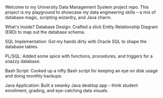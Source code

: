 Welcome to my University Data Management System project repo. This project is my playground to showcase my data engineering skills – a mix of database magic, scripting wizardry, and Java charm.

What's Inside?
Database Design: Crafted a slick Entity Relationship Diagram (ERD) to map out the database schema.

SQL Implementation: Got my hands dirty with Oracle SQL to shape the database tables.

PL/SQL: Added some spice with functions, procedures, and triggers for a snazzy database.

Bash Script: Cooked up a nifty Bash script for keeping an eye on disk usage and doing monthly backups.

Java Application: Built a swanky Java desktop app – think student enrollment, grading, and eye-catching data visuals.
